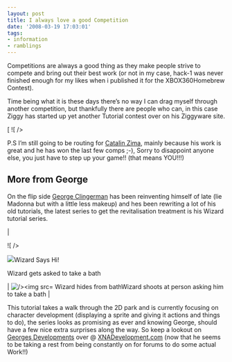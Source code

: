```yaml
---
layout: post
title: I always love a good Competition
date: '2008-03-19 17:03:01'
tags:
- information
- ramblings
---
```


Competitions are always a good thing as they make people strive to compete and bring out their best work (or not in my case, hack-1 was never finished enough for my likes when i published it for the XBOX360Homebrew Contest).

Time being what it is these days there’s no way I can drag myself through another competition, but thankfully there are people who can, in this case Ziggy has started up yet another Tutorial contest over on his Ziggyware site.

[ ![ /></a></p>
<p align=](http://www.ziggyware.com/ziggywareimages/contestlogo.png)This has always been hugely popular in the past and provided many excellent tutorials, feel free to also ](http://www.ziggyware.com/news.php?readmore=639 "Ziggyware Tutorial Contest")[browse through](http://www.ziggyware.com/articles.php) the results of the other contest, lots of good stuff for everyone from beginner to experienced XNA developers.

P.S I’m still going to be routing for [Catalin Zima](http://www.catalinzima.com/), mainly because his work is great and he has won the last few comps ;-), Sorry to disappoint anyone else, you just have to step up your game!! (that means YOU!!!)

## More from George

On the flip side [George Clingerman](http://geekswithblogs.net/clingermangw/Default) has been reinventing himself of late (lie Madonna but with a little less makeup) and hes been rewriting a lot of his old tutorials, the latest series to get the revitalisation treatment is his Wizard tutorial series.

| 

![ /></p>
<p><img src=](http://www.xnadevelopment.com/livewriter/XNADevelopment.comTheWizardPartOne2.0_8764/thewizard.png)

Wizard Says Hi!

Wizard gets asked to take a bath

 |   ![/><img src=](http://www.xnadevelopment.com/livewriter/XNADevelopment.comTheWizardPartThree2.0_7491/thewizardducking.png) Wizard hides from bathWizard shoots at person asking him to take a bath |

This tutorial takes a walk through the 2D park and is currently focusing on character development (displaying a sprite and giving it actions and things to do), the series looks as promising as ever and knowing George, should have a few nice extra surprises along the way.  So keep a lookout on [Georges Developments](http://geekswithblogs.net/clingermangw/Default) over @ [XNADevelopment.com](http://www.xnadevelopment.com/) (now that he seems to be taking a rest from being constantly on for forums to do some actual Work!!)

